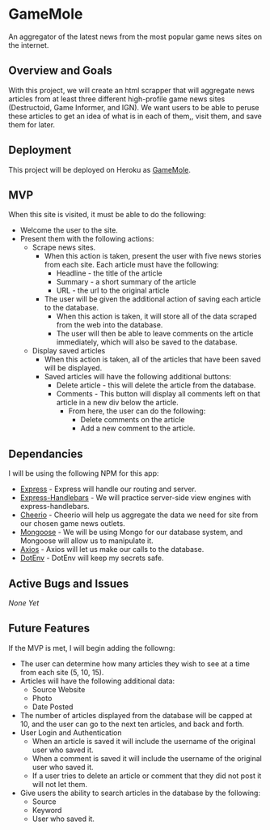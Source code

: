# GameMole
An aggregator of the latest news from the most popular game news sites on the internet.

## Overview and Goals
With this project, we will create an html scrapper that will aggregate news articles from at least three different high-profile game news sites (Destructoid, Game Informer, and IGN). We want users to be able to peruse these articles to get an idea of what is in each of them,, visit them, and save them for later.

## Deployment
This project will be deployed on Heroku as [GameMole](https://gamemole.herokuapp.com).

## MVP
When this site is visited, it must be able to do the following:
* Welcome the user to the site.
* Present them with the following actions:
  * Scrape news sites.
    * When this action is taken, present the user with five news stories from each site. Each article must have the following:
      * Headline - the title of the article
      * Summary - a short summary of the article
      * URL - the url to the original article
    * The user will be given the additional action of saving each article to the database.
      * When this action is taken, it will store all of the data scraped from the web into the database.
      * The user will then be able to leave comments on the article immediately, which will also be saved to the database.
  * Display saved articles
    * When this action is taken, all of the articles that have been saved will be displayed. 
    * Saved articles will have the following additional buttons:
      * Delete article - this will delete the article from the database.
      * Comments - This button will display all comments left on that article in a new div below the article.
        * From here, the user can do the following: 
          * Delete comments on the article 
          * Add a new comment to the article. 

## Dependancies
I will be using the following NPM for this app:
* [Express](https://www.npmjs.com/package/express) - Express will handle our routing and server.
* [Express-Handlebars](https://www.npmjs.com/package/express-handlebars) - We will practice server-side view engines with express-handlebars.
* [Cheerio](https://www.npmjs.com/package/cheerio) - Cheerio will help us aggregate the data we need for site from our chosen game news outlets.
* [Mongoose](https://www.npmjs.com/package/mongoose) - We will be using Mongo for our database system, and Mongoose will allow us to manipulate it.
* [Axios](https://www.npmjs.com/package/axios) - Axios will let us make our calls to the database.
* [DotEnv](https://www.npmjs.com/package/dotenv) - DotEnv will keep my secrets safe.

## Active Bugs and Issues
_None Yet_

## Future Features
If the MVP is met, I will begin adding the followng: 
* The user can determine how many articles they wish to see at a time from each site (5, 10, 15).
* Articles will have the following additional data:
  * Source Website
  * Photo
  * Date Posted
* The number of articles displayed from the database will be capped at 10, and the user can go to the next ten articles, and back and forth.
* User Login and Authentication
  * When an article is saved it will include the username of the original user who saved it.
  * When a comment is saved it will include the username of the original user who saved it. 
  * If a user tries to delete an article or comment that they did not post it will not let them.
* Give users the ability to search articles in the database by the following:
  * Source
  * Keyword
  * User who saved it.